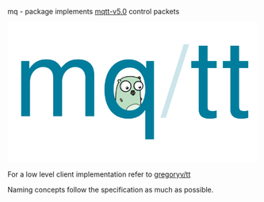 mq - package implements
[mqtt-v5.0](https://docs.oasis-open.org/mqtt/mqtt/v5.0/os/mqtt-v5.0-os.html) control
packets

<img src="./etc/logo.svg" />

For a low level client implementation refer to [gregoryv/tt](https://github.com/gregoryv/tt)

Naming concepts follow the specification as much as possible.


